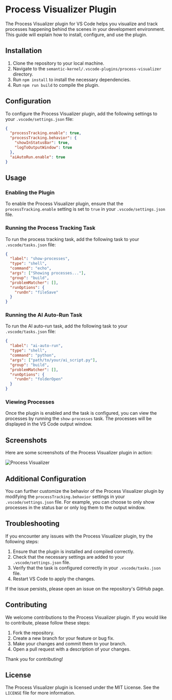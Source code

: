 # Process Visualizer Plugin

The Process Visualizer plugin for VS Code helps you visualize and track processes happening behind the scenes in your development environment. This guide will explain how to install, configure, and use the plugin.

## Installation

1. Clone the repository to your local machine.
2. Navigate to the `semantic-kernel/.vscode-plugins/process-visualizer` directory.
3. Run `npm install` to install the necessary dependencies.
4. Run `npm run build` to compile the plugin.

## Configuration

To configure the Process Visualizer plugin, add the following settings to your `.vscode/settings.json` file:

```json
{
  "processTracking.enable": true,
  "processTracking.behavior": {
    "showInStatusBar": true,
    "logToOutputWindow": true
  },
  "aiAutoRun.enable": true
}
```

## Usage

### Enabling the Plugin

To enable the Process Visualizer plugin, ensure that the `processTracking.enable` setting is set to `true` in your `.vscode/settings.json` file.

### Running the Process Tracking Task

To run the process tracking task, add the following task to your `.vscode/tasks.json` file:

```json
{
  "label": "show-processes",
  "type": "shell",
  "command": "echo",
  "args": ["Showing processes..."],
  "group": "build",
  "problemMatcher": [],
  "runOptions": {
    "runOn": "fileSave"
  }
}
```

### Running the AI Auto-Run Task

To run the AI auto-run task, add the following task to your `.vscode/tasks.json` file:

```json
{
  "label": "ai-auto-run",
  "type": "shell",
  "command": "python",
  "args": ["path/to/your/ai_script.py"],
  "group": "build",
  "problemMatcher": [],
  "runOptions": {
    "runOn": "folderOpen"
  }
}
```

### Viewing Processes

Once the plugin is enabled and the task is configured, you can view the processes by running the `show-processes` task. The processes will be displayed in the VS Code output window.

## Screenshots

Here are some screenshots of the Process Visualizer plugin in action:

![Process Visualizer](images/process-visualizer.png)

## Additional Configuration

You can further customize the behavior of the Process Visualizer plugin by modifying the `processTracking.behavior` settings in your `.vscode/settings.json` file. For example, you can choose to only show processes in the status bar or only log them to the output window.

## Troubleshooting

If you encounter any issues with the Process Visualizer plugin, try the following steps:

1. Ensure that the plugin is installed and compiled correctly.
2. Check that the necessary settings are added to your `.vscode/settings.json` file.
3. Verify that the task is configured correctly in your `.vscode/tasks.json` file.
4. Restart VS Code to apply the changes.

If the issue persists, please open an issue on the repository's GitHub page.

## Contributing

We welcome contributions to the Process Visualizer plugin. If you would like to contribute, please follow these steps:

1. Fork the repository.
2. Create a new branch for your feature or bug fix.
3. Make your changes and commit them to your branch.
4. Open a pull request with a description of your changes.

Thank you for contributing!

## License

The Process Visualizer plugin is licensed under the MIT License. See the `LICENSE` file for more information.
